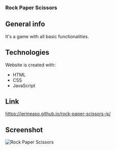 ### Rock Paper Scissors
## General info
It's a game with all basic functionalities.

## Technologies
Website is created with:
* HTML
* CSS
* JavaScript

## Link 

https://jerineaso.github.io/rock-paper-scissors-js/

## Screenshot

![Rock Paper Scissors](https://github.com/jerineaso/rock-paper-scissors/blob/master/screenshots/screencapture-127-0-0-1-5500-index-html-2022-07-20-23_06_30.png)


